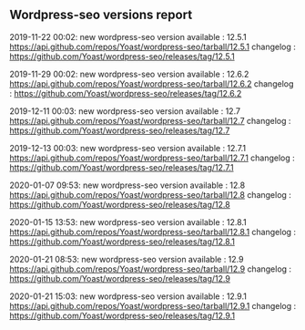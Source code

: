 ## Wordpress-seo versions report

2019-11-22 00:02: new wordpress-seo version available : 12.5.1 https://api.github.com/repos/Yoast/wordpress-seo/tarball/12.5.1 changelog : https://github.com/Yoast/wordpress-seo/releases/tag/12.5.1

2019-11-29 00:02: new wordpress-seo version available : 12.6.2 https://api.github.com/repos/Yoast/wordpress-seo/tarball/12.6.2 changelog : https://github.com/Yoast/wordpress-seo/releases/tag/12.6.2

2019-12-11 00:03: new wordpress-seo version available : 12.7 https://api.github.com/repos/Yoast/wordpress-seo/tarball/12.7 changelog : https://github.com/Yoast/wordpress-seo/releases/tag/12.7

2019-12-13 00:03: new wordpress-seo version available : 12.7.1 https://api.github.com/repos/Yoast/wordpress-seo/tarball/12.7.1 changelog : https://github.com/Yoast/wordpress-seo/releases/tag/12.7.1

2020-01-07 09:53: new wordpress-seo version available : 12.8 https://api.github.com/repos/Yoast/wordpress-seo/tarball/12.8 changelog : https://github.com/Yoast/wordpress-seo/releases/tag/12.8

2020-01-15 13:53: new wordpress-seo version available : 12.8.1 https://api.github.com/repos/Yoast/wordpress-seo/tarball/12.8.1 changelog : https://github.com/Yoast/wordpress-seo/releases/tag/12.8.1

2020-01-21 08:53: new wordpress-seo version available : 12.9 https://api.github.com/repos/Yoast/wordpress-seo/tarball/12.9 changelog : https://github.com/Yoast/wordpress-seo/releases/tag/12.9

2020-01-21 15:03: new wordpress-seo version available : 12.9.1 https://api.github.com/repos/Yoast/wordpress-seo/tarball/12.9.1 changelog : https://github.com/Yoast/wordpress-seo/releases/tag/12.9.1

